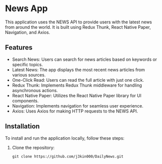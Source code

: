 # News App

This application uses the NEWS API to provide users with the latest news from around the world. It is built using Redux Thunk, React Native Paper, Navigation, and Axios.

## Features

- Search News: Users can search for news articles based on keywords or specific topics.
- Latest News: The app displays the most recent news articles from various sources.
- One-Click Read: Users can read the full article with just one click.
- Redux Thunk: Implements Redux Thunk middleware for handling asynchronous actions.
- React Native Paper: Utilizes the React Native Paper library for UI components.
- Navigation: Implements navigation for seamless user experience.
- Axios: Uses Axios for making HTTP requests to the NEWS API.

## Installation

To install and run the application locally, follow these steps:

1. Clone the repository:

   ```shell
   git clone https://github.com/j3kin000/DailyNews.git
   ```
